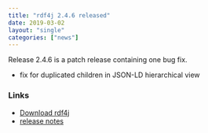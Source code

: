 ```yaml
---
title: "rdf4j 2.4.6 released"
date: 2019-03-02
layout: "single"
categories: ["news"]
---
```


Release 2.4.6 is a patch release containing one bug fix.

<!--more-->

- fix for duplicated children in JSON-LD hierarchical view

### Links

- [Download rdf4j](/download/)
- [release notes](https://github.com/eclipse/rdf4j/releases/tag/2.4.6)
